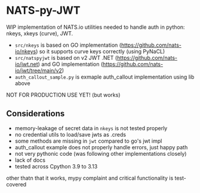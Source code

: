 # NATS-py-JWT

WIP implementation of NATS.io utilities needed to handle auth in python: nkeys, xkeys (curve), JWT.
* `src/nkeys` is based on GO implementation (https://github.com/nats-io/nkeys) so it supports curve keys correctly (using PyNaCL)
* `src/natspyjwt` is based on v2 JWT .NET (https://github.com/nats-io/jwt.net) and GO implementation (https://github.com/nats-io/jwt/tree/main/v2)
* `auth_callout_sample.py` is exmaple auth_callout implementation using lib above

NOT FOR PRODUCTION USE YET! (but works)

## Considerations
* memory-leakage of secret data in `nkeys` is not tested properly
* no credential utils to load/save jwts as .creds
* some methods are missing in `jwt` compared to go's jwt impl
* auth_callout example does not properly handle errors, just happy path
* not very pythonic code (was following other implementations closely)
* lack of docs
* tested across Cpython 3.9 to 3.13

other thatn that it works, mypy complaint and critical functionality is test-covered
